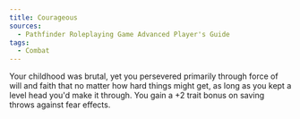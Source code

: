 ```yaml
---
title: Courageous
sources:
  - Pathfinder Roleplaying Game Advanced Player's Guide
tags:
  - Combat
---
```


Your childhood was brutal, yet you persevered primarily through force of will and faith that no matter how hard things might get, as long as you kept a level head you'd make it through. You gain a +2 trait bonus on saving throws against fear effects.

